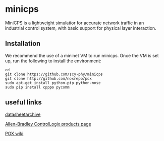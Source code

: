 # minicps
MiniCPS is a lightweight simulatior for accurate network traffic in an industrial control system, with basic support for physical layer interaction.

## Installation ##

We recommend the use of a mininet VM to run minicps. Once the VM is set up, run the following to install the environment:

    cd
    git clone https://github.com/scy-phy/minicps
    git clone http://github.com/noxrepo/pox
    sudo apt-get install python-pip python-nose
    sudo pip install cpppo pycomm

## useful links ##

[datasheetarchive](http://www.datasheetarchive.com/)

[Allen-Bradley ControlLogix products page](http://ab.rockwellautomation.com/programmable-controllers/controllogix#overview)

[POX wiki](https://openflow.stanford.edu/display/ONL/POX+Wiki)

